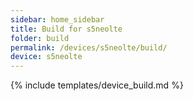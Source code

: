 ```yaml
---
sidebar: home_sidebar
title: Build for s5neolte
folder: build
permalink: /devices/s5neolte/build/
device: s5neolte
---
```

{% include templates/device_build.md %}
